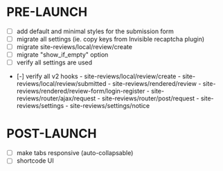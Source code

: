 # PRE-LAUNCH
- [ ] add default and minimal styles for the submission form
- [ ] migrate all settings (ie. copy keys from Invisible recaptcha plugin)
- [ ] migrate site-reviews/local/review/create
- [ ] migrate "show_if_empty" option
- [ ] verify all settings are used
- [-] verify all v2 hooks
      - site-reviews/local/review/create
      - site-reviews/local/review/submitted
      - site-reviews/rendered/review
      - site-reviews/rendered/review-form/login-register
      - site-reviews/router/ajax/request
      - site-reviews/router/post/request
      - site-reviews/settings
      - site-reviews/settings/notice

# POST-LAUNCH
- [ ] make tabs responsive (auto-collapsable)
- [ ] shortcode UI
